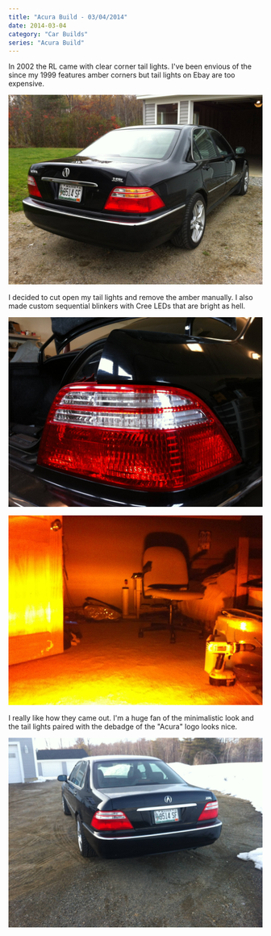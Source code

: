 ```yaml
---
title: "Acura Build - 03/04/2014"
date: 2014-03-04
category: "Car Builds"
series: "Acura Build"
---
```


In 2002 the RL came with clear corner tail lights. I've been envious of the since my 1999 features amber corners but tail lights on Ebay are too expensive.

![](images/4.jpg)

I decided to cut open my tail lights and remove the amber manually. I also made custom sequential blinkers with Cree LEDs that are bright as hell.

![](images/1.jpg)

![](images/2.jpg)

I really like how they came out. I'm a huge fan of the minimalistic look and the tail lights paired with the debadge of the "Acura" logo looks nice.

![](images/3.jpg)
